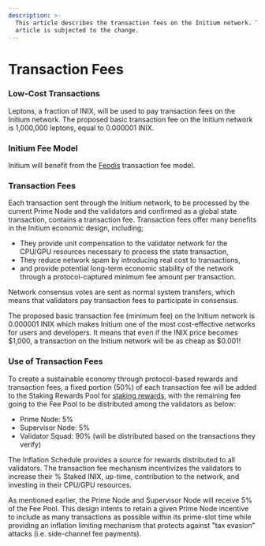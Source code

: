 ```yaml
---
description: >-
  This article describes the transaction fees on the Initium network. This
  article is subjected to the change.
---
```


# Transaction Fees

### Low-Cost Transactions&#x20;

Leptons, a fraction of INIX, will be used to pay transaction fees on the Initium network. The proposed basic transaction fee on the Initium network is 1,000,000 leptons, equal to 0.000001 INIX.&#x20;

### Initium Fee Model

Initium will benefit from the [Feodis](../../about-initium/feodis-fee-model.md) transaction fee model.&#x20;

### Transaction Fees

Each transaction sent through the Initium network, to be processed by the current Prime Node and the validators and confirmed as a global state transaction, contains a transaction fee. Transaction fees offer many benefits in the Initium economic design, including;

* They provide unit compensation to the validator network for the CPU/GPU resources necessary to process the state transaction,
* They reduce network spam by introducing real cost to transactions,
* and provide potential long-term economic stability of the network through a protocol-captured minimum fee amount per transaction.

Network consensus votes are sent as normal system transfers, which means that validators pay transaction fees to participate in consensus.&#x20;

The proposed basic transaction fee (minimum fee) on the Initium network is 0.000001 INIX which makes Initium one of the most cost-effective networks for users and developers. It means that even if the INIX price becomes $1,000, a transaction on the Initium network will be as cheap as $0.001!

### Use of Transaction Fees

To create a sustainable economy through protocol-based rewards and transaction fees, a fixed portion (50%) of each transaction fee will be added to the Staking Rewards Pool for [staking rewards](initium-tokenomics/staking-rewards.md), with the remaining fee going to the Fee Pool to be distributed among the validators as below:

* Prime Node: 5%
* Supervisor Node: 5%
* Validator Squad: 90% (will be distributed based on the transactions they verify)

The Inflation Schedule provides a source for rewards distributed to all validators. The transaction fee mechanism incentivizes the validators to increase their % Staked INIX, up-time, contribution to the network, and investing in their CPU/GPU resources.&#x20;

As mentioned earlier, the Prime Node and Supervisor Node will receive 5% of the Fee Pool. This design intents to retain a given Prime Node incentive to include as many transactions as possible within its prime-slot time while providing an inflation limiting mechanism that protects against "tax evasion" attacks (i.e. side-channel fee payments).

